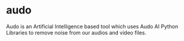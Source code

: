 # audo
Audo is an Artificial Intelligence based tool which uses Audo AI Python Libraries to remove noise from our audios and video files.
